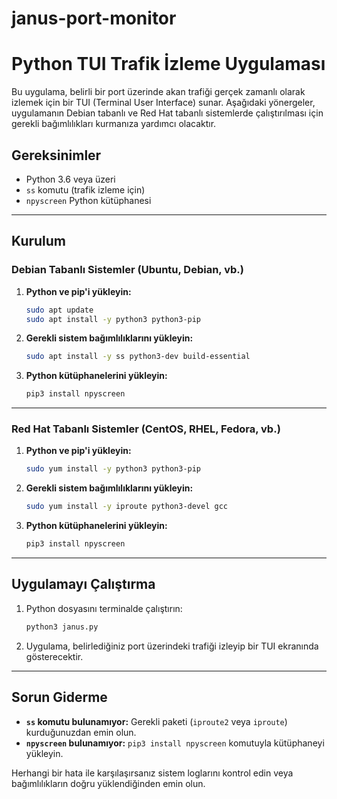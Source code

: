 # janus-port-monitor
# Python TUI Trafik İzleme Uygulaması

Bu uygulama, belirli bir port üzerinde akan trafiği gerçek zamanlı olarak izlemek için bir TUI (Terminal User Interface) sunar. Aşağıdaki yönergeler, uygulamanın Debian tabanlı ve Red Hat tabanlı sistemlerde çalıştırılması için gerekli bağımlılıkları kurmanıza yardımcı olacaktır.

## Gereksinimler

- Python 3.6 veya üzeri
- `ss` komutu (trafik izleme için)
- `npyscreen` Python kütüphanesi

---

## Kurulum

### Debian Tabanlı Sistemler (Ubuntu, Debian, vb.)

1. **Python ve pip'i yükleyin:**

    ```bash
    sudo apt update
    sudo apt install -y python3 python3-pip
    ```

2. **Gerekli sistem bağımlılıklarını yükleyin:**

    ```bash
    sudo apt install -y ss python3-dev build-essential
    ```

3. **Python kütüphanelerini yükleyin:**

    ```bash
    pip3 install npyscreen
    ```

---

### Red Hat Tabanlı Sistemler (CentOS, RHEL, Fedora, vb.)

1. **Python ve pip'i yükleyin:**

    ```bash
    sudo yum install -y python3 python3-pip
    ```

2. **Gerekli sistem bağımlılıklarını yükleyin:**

    ```bash
    sudo yum install -y iproute python3-devel gcc
    ```

3. **Python kütüphanelerini yükleyin:**

    ```bash
    pip3 install npyscreen
    ```

---

## Uygulamayı Çalıştırma

1. Python dosyasını terminalde çalıştırın:

    ```bash
    python3 janus.py
    ```

2. Uygulama, belirlediğiniz port üzerindeki trafiği izleyip bir TUI ekranında gösterecektir.

---

## Sorun Giderme

- **`ss` komutu bulunamıyor:** Gerekli paketi (`iproute2` veya `iproute`) kurduğunuzdan emin olun.
- **`npyscreen` bulunamıyor:** `pip3 install npyscreen` komutuyla kütüphaneyi yükleyin.

Herhangi bir hata ile karşılaşırsanız sistem loglarını kontrol edin veya bağımlılıkların doğru yüklendiğinden emin olun.
